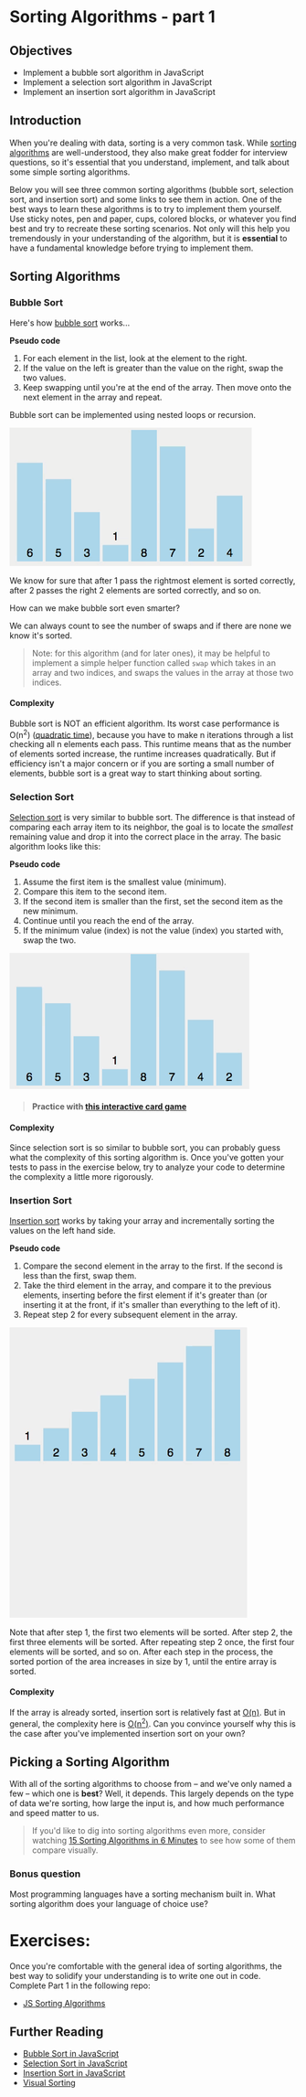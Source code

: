 # Sorting Algorithms - part 1

## Objectives

* Implement a bubble sort algorithm in JavaScript
* Implement a selection sort algorithm in JavaScript
* Implement an insertion sort algorithm in JavaScript

## Introduction

When you're dealing with data, sorting is a very common task. While [sorting algorithms](https://en.wikipedia.org/wiki/Sorting_algorithm) are well-understood, they also make great fodder for interview questions, so it's essential that you understand, implement, and talk about some simple sorting algorithms.

Below you will see three common sorting algorithms (bubble sort, selection sort, and insertion sort) and some links to see them in action. One of the best ways to learn these algorithms is to try to implement them yourself. Use sticky notes, pen and paper, cups, colored blocks, or whatever you find best and try to recreate these sorting scenarios. Not only will this help you tremendously in your understanding of the algorithm, but it is __essential__ to have a fundamental knowledge before trying to implement them.

## Sorting Algorithms

### Bubble Sort

Here's how [bubble sort](https://en.wikipedia.org/wiki/Bubble_sort) works...

**Pseudo code**

1. For each element in the list, look at the element to the right.
2. If the value on the left is greater than the value on the right, swap the two values.
3. Keep swapping until you're at the end of the array. Then move onto the next element in the array and repeat.

Bubble sort can be implemented using nested loops or recursion.

![bubble sort](./sort-gifs/bubblesort.gif)

We know for sure that after 1 pass the rightmost element is sorted correctly, after 2 passes the right 2 elements are sorted correctly, and so on.

How can we make bubble sort even smarter?

We can always count to see the number of swaps and if there are none we know it's sorted.

> Note: for this algorithm (and for later ones), it may be helpful to implement a simple helper function called `swap` which takes in an array and two indices, and swaps the values in the array at those two indices.

#### Complexity

Bubble sort is NOT an efficient algorithm. Its worst case performance is O(n<sup>2</sup>) ([quadratic time](https://en.wikipedia.org/wiki/Time_complexity)), because you have to make n iterations through a list checking all n elements each pass. This runtime means that as the number of elements sorted increase, the runtime increases quadratically. But if efficiency isn't a major concern or if you are sorting a small number of elements, bubble sort is a great way to start thinking about sorting.

### Selection Sort

[Selection sort](https://en.wikipedia.org/wiki/Selection_sort) is very similar to bubble sort. The difference is that instead of comparing each array item to its neighbor, the goal is to locate the *smallest* remaining value and drop it into the correct place in the array. The basic algorithm looks like this:

**Pseudo code**

1. Assume the first item is the smallest value (minimum).
1. Compare this item to the second item.
1. If the second item is smaller than the first, set the second item as the new minimum.
1. Continue until you reach the end of the array.
1. If the minimum value (index) is not the value (index) you started with, swap the two.

![selection sort](./sort-gifs/selectionsort.gif)

> #### Practice with [this interactive card game](https://www.khanacademy.org/computing/computer-science/algorithms/sorting-algorithms/a/sorting)

#### Complexity

Since selection sort is so similar to bubble sort, you can probably guess what the complexity of this sorting algorithm is. Once you've gotten your tests to pass in the exercise below, try to analyze your code to determine the complexity a little more rigorously.

### Insertion Sort

[Insertion sort](https://en.wikipedia.org/wiki/Insertion_sort) works by taking your array and incrementally sorting the values on the left hand side.

**Pseudo code**

1. Compare the second element in the array to the first. If the second is less than the first, swap them.
2. Take the third element in the array, and compare it to the previous elements, inserting before the first element if it's greater than (or inserting it at the front, if it's smaller than everything to the left of it).
3. Repeat step 2 for every subsequent element in the array.

![selection sort](./sort-gifs/insertionsort.gif)

Note that after step 1, the first two elements will be sorted. After step 2, the first three elements will be sorted. After repeating step 2 once, the first four elements will be sorted, and so on. After each step in the process, the sorted portion of the area increases in size by 1, until the entire array is sorted.

#### Complexity

If the array is already sorted, insertion sort is relatively fast at [O(n)](https://en.wikipedia.org/wiki/Time_complexity#Linear_time). But in general, the complexity here is [O(n<sup>2</sup>)](https://en.wikipedia.org/wiki/Time_complexity). Can you convince yourself why this is the case after you've implemented insertion sort on your own?

## Picking a Sorting Algorithm

With all of the sorting algorithms to choose from – and we've only named a few – which one is **best**? Well, it depends. This largely depends on the type of data we're sorting, how large the input is, and how much performance and speed matter to us.

> If you'd like to dig into sorting algorithms even more, consider watching [15 Sorting Algorithms in 6 Minutes](https://www.youtube.com/watch?v=kPRA0W1kECg) to see how some of them compare visually.

### Bonus question

Most programming languages have a sorting mechanism built in. What sorting algorithm does your language of choice use?

# Exercises:

Once you're comfortable with the general idea of sorting algorithms, the best way to solidify your understanding is to write one out in code. Complete Part 1 in the following repo:

- [JS Sorting Algorithms](https://github.com/gSchool/js_sorting_algorithms)

## Further Reading
* [Bubble Sort in JavaScript](http://www.nczonline.net/blog/2009/05/26/computer-science-in-javascript-bubble-sort/)
* [Selection Sort in JavaScript](http://www.nczonline.net/blog/2009/09/08/computer-science-in-javascript-selection-sort/)
* [Insertion Sort in JavaScript](http://www.nczonline.net/blog/2012/09/17/computer-science-in-javascript-insertion-sort/)
* [Visual Sorting](http://visualgo.net/sorting)
